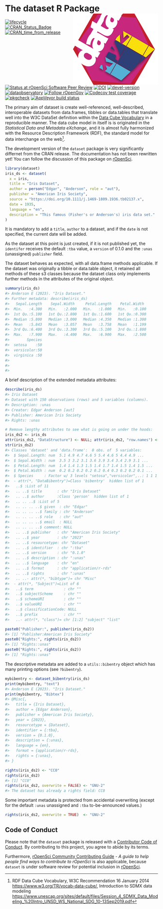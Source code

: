 
<!-- README.md is generated from README.Rmd. Please edit that file -->

# The dataset R Package <a href='https://dataset.dataobservatory.eu/'><img src='man/figures/logo.png' align="right" /></a>

<!-- badges: start -->

[![lifecycle](https://lifecycle.r-lib.org/articles/figures/lifecycle-experimental.svg)](https://lifecycle.r-lib.org/articles/stages.html#experimental)
[![CRAN_Status_Badge](https://www.r-pkg.org/badges/version/dataset)](https://cran.r-project.org/package=dataset)
[![CRAN_time_from_release](https://www.r-pkg.org/badges/ago/dataset)](https://cran.r-project.org/package=dataset)
[![Status at rOpenSci Software Peer
Review](https://badges.ropensci.org/553_status.svg)](https://github.com/ropensci/software-review/issues/553)
[![DOI](https://zenodo.org/badge/DOI/10.5281/zenodo.7440192.svg)](https://zenodo.org/record/6950435#.YukDAXZBzIU)
[![devel-version](https://img.shields.io/badge/devel%20version-0.2.1-blue.svg)](https://github.com/dataobservatory-eu/dataset)
[![dataobservatory](https://img.shields.io/badge/ecosystem-dataobservatory.eu-3EA135.svg)](https://dataobservatory.eu/)
[![Follow
rOpenGov](https://img.shields.io/twitter/follow/ropengov.svg?style=social)](https://twitter.com/intent/follow?screen_name=ropengov)
[![Codecov test
coverage](https://codecov.io/gh/dataobservatory-eu/dataset/branch/master/graph/badge.svg)](https://app.codecov.io/gh/dataobservatory-eu/dataset?branch=master)
[![pkgcheck](https://github.com/dataobservatory-eu/dataset/workflows/pkgcheck/badge.svg)](https://github.com/dataobservatory-eu/dataset/actions?query=workflow%3Apkgcheck)
[![AppVeyor build
status](https://ci.appveyor.com/api/projects/status/github/dataobservatory-eu/dataset?branch=master&svg=true)](https://ci.appveyor.com/project/dataobservatory-eu/dataset)

<!-- badges: end -->

The primary aim of dataset is create well-referenced, well-described,
interoperable datasets from data.frames, tibbles or data.tables that
translate well into the W3C DataSet definition within the [Data Cube
Vocabulary](https://www.w3.org/TR/vocab-data-cube/) in a reproducible
manner. The data cube model in itself is is originated in the
*Statistical Data and Metadata eXchange*, and it is almost fully
harmonized with the Resource Description Framework (RDF), the standard
model for data interchange on the web[^1].

The development version of the `dataset` package is very significantly
differnet from the CRAN release. The documentation has not been
rewritten yet! You can follow the discussion of this package on
[rOpenSci](https://github.com/ropensci/software-review/issues/553).

``` r
library(dataset)
iris_ds <- dataset(
  x = iris,
  title = "Iris Dataset",
  author = person("Edgar", "Anderson", role = "aut"),
  publisher = "American Iris Society",
  source = "https://doi.org/10.1111/j.1469-1809.1936.tb02137.x",
  date = 1935,
  language = "en",
  description = "This famous (Fisher's or Anderson's) iris data set."
)
```

It is mandatory to add a `title`, `author` to a dataset, and if the
`date` is not specified, the current date will be added.

As the dataset at this point is just created, if it is not published
yet, the `identifer` receives the default `:tba` value, a `version` of
0.1.0 and the `:unas` (unassigned) `publisher` field.

The dataset behaves as expected, with all data.frame methods applicable.
If the dataset was originally a tibble or data.table object, it retained
all methods of these s3 classes because the dataset class only
implements further methods in the attributes of the original object.

``` r
summary(iris_ds)
#> Anderson E (2023). "Iris Dataset."
#> Further metadata: describe(iris_ds)
#>   Sepal.Length    Sepal.Width     Petal.Length    Petal.Width   
#>  Min.   :4.300   Min.   :2.000   Min.   :1.000   Min.   :0.100  
#>  1st Qu.:5.100   1st Qu.:2.800   1st Qu.:1.600   1st Qu.:0.300  
#>  Median :5.800   Median :3.000   Median :4.350   Median :1.300  
#>  Mean   :5.843   Mean   :3.057   Mean   :3.758   Mean   :1.199  
#>  3rd Qu.:6.400   3rd Qu.:3.300   3rd Qu.:5.100   3rd Qu.:1.800  
#>  Max.   :7.900   Max.   :4.400   Max.   :6.900   Max.   :2.500  
#>        Species  
#>  setosa    :50  
#>  versicolor:50  
#>  virginica :50  
#>                 
#>                 
#> 
```

A brief description of the extended metadata attributes:

``` r
describe(iris_ds)
#> Iris Dataset 
#> Dataset with 150 observations (rows) and 5 variables (columns).
#> Description: :unas
#> Creator: Edgar Anderson [aut]
#> Publisher: American Iris Society
#> Rights: :unas
```

``` r
# Remove lengthy attributes to see what is going on under the hoods:
iris_ds2 <- iris_ds
attr(iris_ds2, "DataStructure") <- NULL; attr(iris_ds2, "row.names") <- NULL
str(iris_ds2)
#> Classes 'dataset' and 'data.frame':  0 obs. of  5 variables:
#>  $ Sepal.Length: num  5.1 4.9 4.7 4.6 5 5.4 4.6 5 4.4 4.9 ...
#>  $ Sepal.Width : num  3.5 3 3.2 3.1 3.6 3.9 3.4 3.4 2.9 3.1 ...
#>  $ Petal.Length: num  1.4 1.4 1.3 1.5 1.4 1.7 1.4 1.5 1.4 1.5 ...
#>  $ Petal.Width : num  0.2 0.2 0.2 0.2 0.2 0.4 0.3 0.2 0.2 0.1 ...
#>  $ Species     : Factor w/ 3 levels "setosa","versicolor",..: 1 1 1 1 1 1 1 1 1 1 ...
#>  - attr(*, "DataBibentry")=Class 'bibentry'  hidden list of 1
#>   ..$ :List of 11
#>   .. ..$ title       : chr "Iris Dataset"
#>   .. ..$ author      :Class 'person'  hidden list of 1
#>   .. .. ..$ :List of 5
#>   .. .. .. ..$ given  : chr "Edgar"
#>   .. .. .. ..$ family : chr "Anderson"
#>   .. .. .. ..$ role   : chr "aut"
#>   .. .. .. ..$ email  : NULL
#>   .. .. .. ..$ comment: NULL
#>   .. ..$ publisher   : chr "American Iris Society"
#>   .. ..$ year        : chr "2023"
#>   .. ..$ resourcetype: chr "Dataset"
#>   .. ..$ identifier  : chr ":tba"
#>   .. ..$ version     : chr "0.1.0"
#>   .. ..$ description : chr ":unas"
#>   .. ..$ language    : chr "en"
#>   .. ..$ format      : chr "application/r-rds"
#>   .. ..$ rights      : chr ":unas"
#>   .. ..- attr(*, "bibtype")= chr "Misc"
#>  - attr(*, "Subject")=List of 6
#>   ..$ term              : chr ""
#>   ..$ subjectScheme     : chr ""
#>   ..$ schemeURI         : chr ""
#>   ..$ valueURI          : chr ""
#>   ..$ classificationCode: NULL
#>   ..$ prefix            : chr ""
#>   ..- attr(*, "class")= chr [1:2] "subject" "list"
```

``` r
paste0("Publisher:", publisher(iris_ds2))
#> [1] "Publisher:American Iris Society"
paste0("Rights:", rights(iris_ds2))
#> [1] "Rights::unas"
paste0("Rights:", rights(iris_ds2))
#> [1] "Rights::unas"
```

The descriptive metadata are added to a `utils::bibentry` object which
has many printing options (see `?bibentry`).

``` r
mybibentry <- dataset_bibentry(iris_ds)
print(mybibentry, "text")
#> Anderson E (2023). "Iris Dataset."
print(mybibentry, "Bibtex")
#> @Misc{,
#>   title = {Iris Dataset},
#>   author = {Edgar Anderson},
#>   publisher = {American Iris Society},
#>   year = {2023},
#>   resourcetype = {Dataset},
#>   identifier = {:tba},
#>   version = {0.1.0},
#>   description = {:unas},
#>   language = {en},
#>   format = {application/r-rds},
#>   rights = {:unas},
#> }
```

``` r
rights(iris_ds2) <- "CC0"
rights(iris_ds2)
#> [1] "CC0"
rights(iris_ds2, overwrite = FALSE) <- "GNU-2"
#> The dataset has already a rights field: CC0
```

Some important metadata is protected from accidental overwriting (except
for the default `:unas` unassigned and `:tba` to-be-announced values.)

``` r
rights(iris_ds2, overwrite = TRUE)  <- "GNU-2"
```

## Code of Conduct

Please note that the `dataset` package is released with a [Contributor
Code of
Conduct](https://contributor-covenant.org/version/2/1/CODE_OF_CONDUCT.html).
By contributing to this project, you agree to abide by its terms.

Furthermore, [rOpenSci Community Contributing
Guide](https://contributing.ropensci.org/) - *A guide to help people
find ways to contribute to rOpenSci* is also applicable, because
`dataset` is under software review for potential inclusion in
[rOpenSci](https://github.com/ropensci/software-review/issues/553).

[^1]: RDF Data Cube Vocabulary, W3C Recommendation 16 January 2014
    <https://www.w3.org/TR/vocab-data-cube/>, Introduction to SDMX data
    modeling
    <https://www.unescap.org/sites/default/files/Session_4_SDMX_Data_Modeling_%20Intro_UNSD_WS_National_SDG_10-13Sep2019.pdf>
